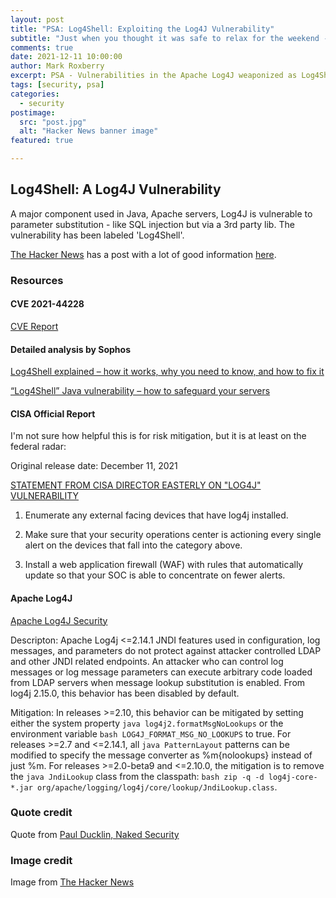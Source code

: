 ```yaml
---
layout: post
title: "PSA: Log4Shell: Exploiting the Log4J Vulnerability"
subtitle: "Just when you thought it was safe to relax for the weekend - Paul Ducklin, Naked Security Author"
comments: true
date: 2021-12-11 10:00:00
author: Mark Roxberry
excerpt: PSA - Vulnerabilities in the Apache Log4J weaponized as Log4Shell.  A list of resources to help understand the threat and mitigate the risk. 
tags: [security, psa]
categories:
  - security
postimage:
  src: "post.jpg"
  alt: "Hacker News banner image"
featured: true

---
```


## Log4Shell: A Log4J Vulnerability

A major component used in Java, Apache servers, Log4J is vulnerable to parameter substitution - like SQL injection but via a 3rd party lib.  The vulnerability has been labeled 'Log4Shell'.

[The Hacker News](https://thehackernews.com) has a post with a lot of good information [here](https://thehackernews.com/2021/12/apache-log4j-vulnerability-log4shell.html).

### Resources

#### CVE 2021-44228

[CVE Report](https://cve.mitre.org/cgi-bin/cvename.cgi?name=CVE-2021-44228)

#### Detailed analysis by Sophos

[Log4Shell explained – how it works, why you need to know, and how to fix it](https://nakedsecurity.sophos.com/2021/12/13/log4shell-explained-how-it-works-why-you-need-to-know-and-how-to-fix-it/)

[“Log4Shell” Java vulnerability – how to safeguard your servers](https://nakedsecurity.sophos.com/2021/12/10/log4shell-java-vulnerability-how-to-safeguard-your-servers/)

#### CISA Official Report

I'm not sure how helpful this is for risk mitigation, but it is at least on the federal radar:

Original release date: December 11, 2021

[STATEMENT FROM CISA DIRECTOR EASTERLY ON "LOG4J" VULNERABILITY](https://www.cisa.gov/news/2021/12/11/statement-cisa-director-easterly-log4j-vulnerability)

1. Enumerate any external facing devices that have log4j installed. 

1. Make sure that your security operations center is actioning every single alert on the devices that fall into the category above. 

1. Install a web application firewall (WAF) with rules that automatically update so that your SOC is able to concentrate on fewer alerts.

#### Apache Log4J

[Apache Log4J Security](https://logging.apache.org/log4j/2.x/security.html)

Descripton: Apache Log4j <=2.14.1 JNDI features used in configuration, log messages, and parameters do not protect against attacker controlled LDAP and other JNDI related endpoints. An attacker who can control log messages or log message parameters can execute arbitrary code loaded from LDAP servers when message lookup substitution is enabled. From log4j 2.15.0, this behavior has been disabled by default.

Mitigation: In releases >=2.10, this behavior can be mitigated by setting either the system property ```java log4j2.formatMsgNoLookups``` or the environment variable ```bash LOG4J_FORMAT_MSG_NO_LOOKUPS``` to true. For releases >=2.7 and <=2.14.1, all ```java PatternLayout``` patterns can be modified to specify the message converter as %m{nolookups} instead of just %m. For releases >=2.0-beta9 and <=2.10.0, the mitigation is to remove the ```java JndiLookup``` class from the classpath: ```bash zip -q -d log4j-core-*.jar org/apache/logging/log4j/core/lookup/JndiLookup.class```.

### Quote credit

Quote from [Paul Ducklin, Naked Security](https://nakedsecurity.sophos.com/2021/12/10/log4shell-java-vulnerability-how-to-safeguard-your-servers/)

### Image credit

Image from [The Hacker News](https://thehackernews.com)